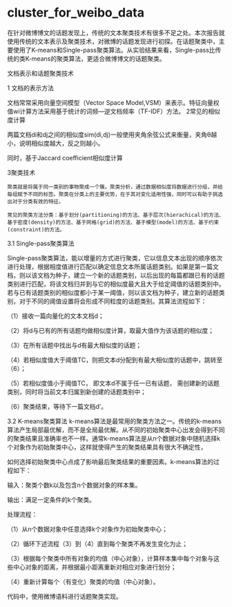 # cluster_for_weibo_data
在针对微博博文的话题发现上，传统的文本聚类技术有很多不足之处。本次报告就使用传统的文本表示及聚类技术，对微博的话题发现进行初探。在话题聚类中，主要使用了K-means和Single-pass聚类算法。从实验结果来看，Single-pass比传统的类K-means的聚类算法，更适合微博博文的话题聚类。

文档表示和话题聚类技术

1 文档的表示方法

文档常常采用向量空间模型（Vector Space Model,VSM）来表示。特征向量权值wi计算方法采用基于统计的词频—逆文档频率（TF-IDF）方法。
2常见的相似度计算

两篇文档di和dj之间的相似度sim(di,dj)一般使用夹角余弦公式来衡量，夹角θ越小，说明相似度越大，反之则越小。

同时，基于Jaccard coefficient相似度计算

3聚类技术

    聚类就是将属于同一类别的事物聚成一个簇。聚类分析，通过数据相似度将数据进行分组，并给每组赋予不同的标签。聚类在分类上的主要优势，在于其对变化适用性强，同时可以有助于挑选出对于分类有效的特征。
    
    常见的聚类方法分类：基于划分(partitioning)的方法、基于层次(hierachical)的方法、基于密度(density)的方法、基于网格(grid)的方法、基于模型(model)的方法、基于约束(constraint)的方法。
    
3.1 Single-pass聚类算法

Single-pass聚类算法，能以增量的方式进行聚类，它以信息文本出现的顺序依次进行处理，根据相度值进行匹配以确定信息文本所属话题类别。如果是第一篇文档，则以该文档为种子，建立一个新的话题类别，以后出现的每篇都跟已有的话题类别进行匹配，将该文档归并到与它的相似度最大且大于给定阈值的话题类别中。若与已有话题类别的相似度都小于某一阈值，则以该文档为种子，建立新的话题类别，对于不同的阈值设置将会形成不同粒度的话题类别。其算法流程如下：

（1）接收一篇向量化的文本文档d；

（2）将d与已有的所有话题均做相似度计算，取最大值作为该话题的相似度；

（3）在所有话题中找出与d有最大相似度的话题；

（4）若相似度值大于阈值TC，则把文本d分配到有最大相似度的话题中，跳转至（6）；

（5）若相似度值小于阈值TC， 即文本d不属于任一已有话题， 需创建新的话题类别，同时将当前文本归属到新创建的话题类别中；

（6）聚类结束，等待下一篇文档d’。

3.2 K-means聚类算法
k-means算法是最常用的聚类方法之一。传统的k-means算法产生局部最优解，而不是全局最优解。从不同的初始聚类中心出发会得到不同的聚类结果且准确率也不一样。通常k-means算法是从n个数据对象中随机选择k个对象作为初始聚类中心，这样就使得产生的聚类结果具有很大不确定性，

如何选择初始聚类中心点成了影响最后聚类结果的重要因素。k-means算法的过程如下：

输入：聚类个数k以及包含n个数据对象的样本集。

输出：满足一定条件的k个聚类。

处理流程：

（1）从n个数据对象中任意选择k个对象作为初始聚类中心；

（2）循环下述流程（3）到（4）直到每个聚类不再发生变化为止；

（3）根据每个聚类中所有对象的均值（中心对象），计算样本集中每个对象与这些中心对象的距离，并根据最小距离重新对相应对象进行划分；

（4）重新计算每个（有变化）聚类的均值（中心对象）。

代码中，使用微博语料进行话题聚类实现。

